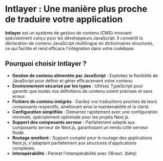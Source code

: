 # Intlayer : Une manière plus proche de traduire votre application

**Intlayer** est un système de gestion de contenu (CMS) innovant spécialement conçu pour les développeurs JavaScript. Il convertit la déclaration de contenu JavaScript multilingue en dictionnaires structurés, ce qui facilite et rend efficace l'intégration dans votre codebase.

## Pourquoi choisir Intlayer ?

- **Gestion de contenu alimentée par JavaScript** : Exploitez la flexibilité de JavaScript pour définir et gérer efficacement votre contenu.
- **Environnement sécurisé par les types** : Utilisez TypeScript pour garantir que toutes vos définitions de contenu soient précises et sans erreur.
- **Fichiers de contenu intégrés** : Gardez vos traductions proches de leurs composants respectifs, améliorant ainsi la maintenabilité et la clarté.
- **Configuration simplifiée** : Démarrez rapidement avec une configuration minimale, spécialement optimisée pour les projets Next.js.
- **Support des composants serveur** : Parfaitement adapté aux composants serveur de Next.js, garantissant un rendu côté serveur fluide.
- **Routage amélioré** : Support complet pour le routage des applications Next.js, s'adaptant parfaitement aux structures d'applications complexes.
- **Interopérabilité** : Permet l'interopérabilité avec i18next. (bêta)
